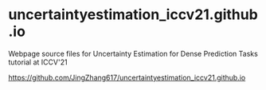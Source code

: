# uncertaintyestimation_iccv21.github.io
Webpage source files for Uncertainty Estimation for Dense Prediction Tasks tutorial at ICCV'21

https://github.com/JingZhang617/uncertaintyestimation_iccv21.github.io
